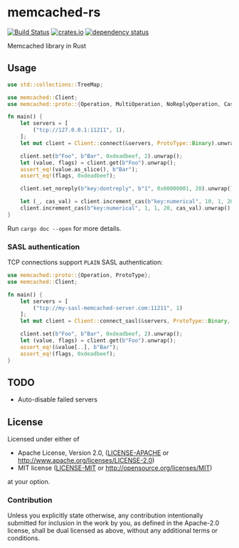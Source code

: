 # memcached-rs

[![Build Status](https://travis-ci.org/zonyitoo/memcached-rs.svg)](https://travis-ci.org/zonyitoo/memcached-rs)
[![crates.io](https://img.shields.io/crates/v/memcached-rs.svg)](https://crates.io/crates/memcached-rs)
[![dependency status](https://deps.rs/repo/github/zonyitoo/memcached-rs/status.svg)](https://deps.rs/repo/github/zonyitoo/memcached-rs)

Memcached library in Rust

## Usage

```rust
use std::collections::TreeMap;

use memcached::Client;
use memcached::proto::{Operation, MultiOperation, NoReplyOperation, CasOperation, ProtoType};

fn main() {
    let servers = [
        ("tcp://127.0.0.1:11211", 1),
    ];
    let mut client = Client::connect(&servers, ProtoType::Binary).unwrap();

    client.set(b"Foo", b"Bar", 0xdeadbeef, 2).unwrap();
    let (value, flags) = client.get(b"Foo").unwrap();
    assert_eq!(value.as_slice(), b"Bar");
    assert_eq!(flags, 0xdeadbeef);

    client.set_noreply(b"key:dontreply", b"1", 0x00000001, 20).unwrap();

    let (_, cas_val) = client.increment_cas(b"key:numerical", 10, 1, 20, 0).unwrap();
    client.increment_cas(b"key:numerical", 1, 1, 20, cas_val).unwrap();
}
```

Run `cargo doc --open` for more details.

### SASL authentication

TCP connections support `PLAIN` SASL authentication:

```rust
use memcached::proto::{Operation, ProtoType};
use memcached::Client;

fn main() {
    let servers = [
        ("tcp://my-sasl-memcached-server.com:11211", 1)
    ];
    let mut client = Client::connect_sasl(&servers, ProtoType::Binary, "my-username", "my-password").unwrap();

    client.set(b"Foo", b"Bar", 0xdeadbeef, 2).unwrap();
    let (value, flags) = client.get(b"Foo").unwrap();
    assert_eq!(&value[..], b"Bar");
    assert_eq!(flags, 0xdeadbeef);
}
```

## TODO

* Auto-disable failed servers

## License

Licensed under either of

 * Apache License, Version 2.0, ([LICENSE-APACHE](LICENSE-APACHE) or http://www.apache.org/licenses/LICENSE-2.0)
 * MIT license ([LICENSE-MIT](LICENSE-MIT) or http://opensource.org/licenses/MIT)

at your option.

### Contribution

Unless you explicitly state otherwise, any contribution intentionally submitted for inclusion in the work by you, as defined in the Apache-2.0 license, shall be dual licensed as above, without any additional terms or conditions.
